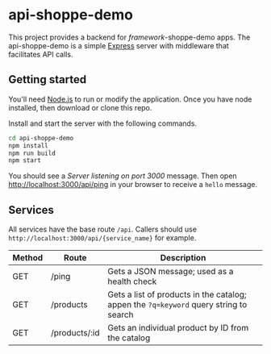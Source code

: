 # api-shoppe-demo

This project provides a backend for *framework*-shoppe-demo apps. The api-shoppe-demo is a simple [Express](https://expressjs.com/) server with middleware that facilitates API calls.

## Getting started

You'll need [Node.js](nodejs.org) to run or modify the application.  Once you have node installed, then download or clone this repo.

Install and start the server with the following commands.

```bash
cd api-shoppe-demo
npm install
npm run build
npm start
```

You should see a *Server listening on port 3000* message.  Then open [http://localhost:3000/api/ping](http://localhost:3000/api/ping) in your browser to receive a `hello` message.

## Services

All services have the base route `/api`. Callers should use `http://localhost:3000/api/{service_name}` for example.

| Method | Route | Description |
| ------ | ----- | ----------- |
| GET    | /ping | Gets a JSON message; used as a health check |
| GET    | /products | Gets a list of products in the catalog; appen the `?q=keyword` query string to search |
| GET    | /products/:id | Gets an individual product by ID from the catalog |
